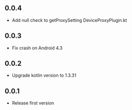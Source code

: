 ## 0.0.4

- Add null check to getProxySetting DeviceProxyPlugin.kt

## 0.0.3

- Fix crash on Android 4.3

## 0.0.2

- Upgrade kotlin version to 1.3.31

## 0.0.1

- Release first version